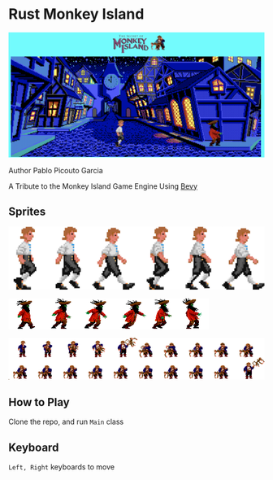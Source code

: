 # Rust Monkey Island

![My image](img/game.png)

Author Pablo Picouto Garcia

A Tribute to the Monkey Island Game Engine Using [Bevy](https://bevyengine.org)

## Sprites

![My image](assets/guybrush.png)

![My image](assets/lechuck.png)

![My image](assets/guybrush_monkey.png)

## How to Play

Clone the repo, and run ```Main``` class

## Keyboard

```Left, Right``` keyboards to move
